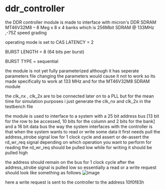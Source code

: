 # ddr_controller
the DDR controller module is made to interface with micron's DDR SDRAM MT46V32M8 – 8 Meg x 8 x 4 banks which is 256Mbit SDRAM @ 133MHz ,-75Z speed grading

operating mode is set to
CAS LATENCY = 2

BURST LENGTH = 8 (64 bits per burst)

BURST TYPE = sequential
                
                          
the module is not yet fully parameterized although it has seperate parameters file changing the parameters would cause it not to work so its made specifically to
work at 133 MHz and for the MT46V32M8 SDRAM module

the clk_nx , clk_2x are to be connected later on to a PLL but for the mean time for simulation purposes i just generate the clk_nx and clk_2x in the testbench file

the module is used to interface to a system with a 25 bit address bus [13 bit for the row to be accessed, 10 bits for the column and 2 bits for the bank] and a 16 bit data bus 
the way the system interfaces with the controller is that when the system wants to read or write some data it first needs pull the address_strobe signal low for 1 clock cycle 
and assert or de-assert the rd_wr_req signal depending on which operation you want to perform for reading the rd_wr_req should be pulled low while for writing it should be pulled high

the address should remain on the bus for 1 clock cycle after the address_strobe signal is pulled low
so essentially a read or a write request should look like something as follows
![image](https://user-images.githubusercontent.com/123260720/214121023-50b3ec9a-e7ae-4faa-a957-ef8abf931558.png)

here a write request is sent to the controller to the address 10f0f83h


